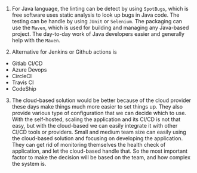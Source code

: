 1. For Java language, the linting can be detect by using `SpotBugs`, which is free software uses static analysis to look up bugs in Java code.
The testing can be handle by using `JUnit` or `Selenium`.
The packaging can use the `Maven`, which is used for building and managing any Java-based project. The day-to-day work of Java developers easier and generally help with the `Maven`.

2. Alternative for Jenkins or Github actions is
 - Gitlab CI/CD
 - Azure Devops
 - CircleCI
 - Travis CI
 - CodeShip

3. The cloud-based solution would be better because of the cloud provider these days make things much more easier to set things up.
They also provide various type of configuration that we can decide which to use. With the self-hosted, scaling the application and its CI/CD
is not that easy, but with the cloud-based we can easily integrate it with other CI/CD tools or providers. Small and medium team size can easily
using the cloud-based solution and focusing on developing the application. They can get rid of monitoring themselves the health check of application, and let the cloud-based handle that. So the most important factor to make the decision will be based on the team,
and how complex the system is.